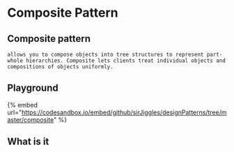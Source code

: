 # Composite Pattern

## Composite pattern

`allows you to compose objects into tree structures to represent part-whole hierarchies. Composite lets clients treat individual objects and compositions of objects uniformly.`

## Playground

{% embed url="https://codesandbox.io/embed/github/sirJiggles/designPatterns/tree/master/composite" %}

## What is it
